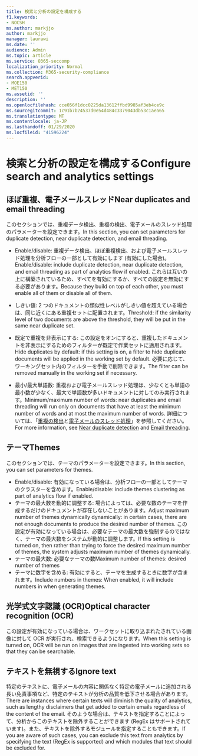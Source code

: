 ```yaml
---
title: 検索と分析の設定を構成する
f1.keywords:
- NOCSH
ms.author: markjjo
author: markjjo
manager: laurawi
ms.date: ''
audience: Admin
ms.topic: article
ms.service: O365-seccomp
localization_priority: Normal
ms.collection: M365-security-compliance
search.appverid:
- MOE150
- MET150
ms.assetid: ''
description: ''
ms.openlocfilehash: cce056f1dcc0225da13612ffbd9985af3eb4ce9c
ms.sourcegitcommit: 1c91b7b24537d0e54d484c3379043db53c1aea65
ms.translationtype: MT
ms.contentlocale: ja-JP
ms.lasthandoff: 01/29/2020
ms.locfileid: "41596224"
---
```

# <a name="configure-search-and-analytics-settings"></a><span data-ttu-id="1791e-102">検索と分析の設定を構成する</span><span class="sxs-lookup"><span data-stu-id="1791e-102">Configure search and analytics settings</span></span>

## <a name="near-duplicates-and-email-threading"></a><span data-ttu-id="1791e-103">ほぼ重複、電子メールスレッド</span><span class="sxs-lookup"><span data-stu-id="1791e-103">Near duplicates and email threading</span></span>

<span data-ttu-id="1791e-104">このセクションでは、重複データ検出、重複の検出、電子メールのスレッド処理のパラメーターを設定できます。</span><span class="sxs-lookup"><span data-stu-id="1791e-104">In this section, you can set parameters for duplicate detection, near duplicate detection, and email threading.</span></span>

- <span data-ttu-id="1791e-105">Enable/disable: 重複データ検出、ほぼ重複検出、および電子メールスレッド処理を分析フローの一部として有効にします (有効にした場合)。</span><span class="sxs-lookup"><span data-stu-id="1791e-105">Enable/disable: include duplicate detection, near duplicate detection, and email threading as part of analytics flow if enabled.</span></span> <span data-ttu-id="1791e-106">これらは互いの上に構築されているため、すべてを有効にするか、すべての設定を無効にする必要があります。</span><span class="sxs-lookup"><span data-stu-id="1791e-106">Because they build on top of each other, you must enable all of them or disable all of them.</span></span>

- <span data-ttu-id="1791e-107">しきい値: 2 つのドキュメントの類似性レベルがしきい値を超えている場合は、同じ近くにある重複セットに配置されます。</span><span class="sxs-lookup"><span data-stu-id="1791e-107">Threshold: if the similarity level of two documents are above the threshold, they will be put in the same near duplicate set.</span></span>

- <span data-ttu-id="1791e-108">既定で重複を非表示にする: この設定をオンにすると、重複したドキュメントを非表示にするためのフィルターが既定で作業セットに適用されます。</span><span class="sxs-lookup"><span data-stu-id="1791e-108">Hide duplicates by default: if this setting is on, a filter to hide duplicate documents will be applied in the working set by default.</span></span> <span data-ttu-id="1791e-109">必要に応じて、ワーキングセット内のフィルターを手動で削除できます。</span><span class="sxs-lookup"><span data-stu-id="1791e-109">The filter can be removed manually in the working set if necessary.</span></span>

- <span data-ttu-id="1791e-110">最小/最大単語数: 重複および電子メールスレッド処理は、少なくとも単語の最小数が少なく、最大で単語数が多いドキュメントに対してのみ実行されます。</span><span class="sxs-lookup"><span data-stu-id="1791e-110">Minimum/maximum number of words: near duplicates and email threading will run only on documents that have at least the minimum number of words and at most the maximum number of words.</span></span>
<span data-ttu-id="1791e-111">詳細については、「[重複の検出](near-duplicates.md)と[電子メールのスレッド処理](email-threading.md)」を参照してください。</span><span class="sxs-lookup"><span data-stu-id="1791e-111">For more information, see [Near duplicate detection](near-duplicates.md) and [Email threading](email-threading.md).</span></span>

## <a name="themes"></a><span data-ttu-id="1791e-112">テーマ</span><span class="sxs-lookup"><span data-stu-id="1791e-112">Themes</span></span>

<span data-ttu-id="1791e-113">このセクションでは、テーマのパラメーターを設定できます。</span><span class="sxs-lookup"><span data-stu-id="1791e-113">In this section, you can set parameters for themes.</span></span>

- <span data-ttu-id="1791e-114">Enable/disable: 有効になっている場合は、分析フローの一部としてテーマのクラスターを含めます。</span><span class="sxs-lookup"><span data-stu-id="1791e-114">Enable/disable: include themes clustering as part of analytics flow if enabled.</span></span>
- <span data-ttu-id="1791e-115">テーマの最大数を動的に調整する: 場合によっては、必要な数のテーマを作成するだけのドキュメントが存在しないことがあります。</span><span class="sxs-lookup"><span data-stu-id="1791e-115">Adjust maximum number of themes dynamically dynamically: in certain cases, there are not enough documents to produce the desired number of themes.</span></span> <span data-ttu-id="1791e-116">この設定が有効になっている場合は、必要なテーマの最大数を強制するのではなく、テーマの最大数をシステムが動的に調整します。</span><span class="sxs-lookup"><span data-stu-id="1791e-116">If this setting is turned on, then rather than trying to force the desired maximum number of themes, the system adjusts maximum number of themes dynamically.</span></span>
- <span data-ttu-id="1791e-117">テーマの最大数: 必要なテーマの数</span><span class="sxs-lookup"><span data-stu-id="1791e-117">Maximum number of themes: desired number of themes</span></span>
- <span data-ttu-id="1791e-118">テーマに数字を含める: 有効にすると、テーマを生成するときに数字が含まれます。</span><span class="sxs-lookup"><span data-stu-id="1791e-118">Include numbers in themes: When enabled, it will include numbers in when generating themes.</span></span>  

## <a name="optical-character-recognition-ocr"></a><span data-ttu-id="1791e-119">光学式文字認識 (OCR)</span><span class="sxs-lookup"><span data-stu-id="1791e-119">Optical character recognition (OCR)</span></span>

<span data-ttu-id="1791e-120">この設定が有効になっている場合は、ワークセットに取り込まれたされている画像に対して OCR が実行され、検索できるようになります。</span><span class="sxs-lookup"><span data-stu-id="1791e-120">When this setting is turned on, OCR will be run on images that are ingested into working sets so that they can be searchable.</span></span>

## <a name="ignore-text"></a><span data-ttu-id="1791e-121">テキストを無視する</span><span class="sxs-lookup"><span data-stu-id="1791e-121">Ignore text</span></span>

<span data-ttu-id="1791e-122">特定のテキストに、電子メールの内容に関係なく特定の電子メールに追加される長い免責事項など、特定のテキストが分析の品質を低下させる場合があります。</span><span class="sxs-lookup"><span data-stu-id="1791e-122">There are instances where certain texts will diminish the quality of analytics, such as lengthy disclaimers that get added to certain emails regardless of the content of the email.</span></span> <span data-ttu-id="1791e-123">そのような場合は、テキストを指定することによって、分析からこのテキストを除外することができます (RegEx はサポートされています)。また、テキストを除外するモジュールを指定することもできます。</span><span class="sxs-lookup"><span data-stu-id="1791e-123">If you are aware of such cases, you can exclude this text from analytics by specifying the text (RegEx is supported) and which modules that text should be excluded for.</span></span>